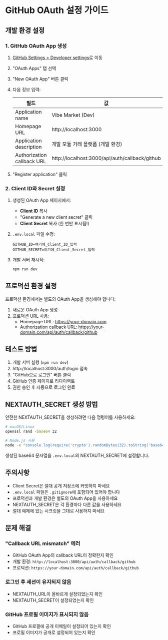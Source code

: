 # GitHub OAuth 설정 가이드

## 개발 환경 설정

### 1. GitHub OAuth App 생성

1. [GitHub Settings > Developer settings](https://github.com/settings/developers)로 이동
2. "OAuth Apps" 탭 선택
3. "New OAuth App" 버튼 클릭
4. 다음 정보 입력:

   | 필드 | 값 |
   |------|-----|
   | Application name | Vibe Market (Dev) |
   | Homepage URL | http://localhost:3000 |
   | Application description | 개발 모듈 거래 플랫폼 (개발 환경) |
   | Authorization callback URL | http://localhost:3000/api/auth/callback/github |

5. "Register application" 클릭

### 2. Client ID와 Secret 설정

1. 생성된 OAuth App 페이지에서:
   - **Client ID** 복사
   - "Generate a new client secret" 클릭
   - **Client Secret** 복사 (한 번만 표시됨!)

2. `.env.local` 파일 수정:
   ```env
   GITHUB_ID=여기에_Client_ID_입력
   GITHUB_SECRET=여기에_Client_Secret_입력
   ```

3. 개발 서버 재시작:
   ```bash
   npm run dev
   ```

## 프로덕션 환경 설정

프로덕션 환경에서는 별도의 OAuth App을 생성해야 합니다:

1. 새로운 OAuth App 생성
2. 프로덕션 URL 사용:
   - Homepage URL: https://your-domain.com
   - Authorization callback URL: https://your-domain.com/api/auth/callback/github

## 테스트 방법

1. 개발 서버 실행 (`npm run dev`)
2. http://localhost:3000/auth/login 접속
3. "GitHub으로 로그인" 버튼 클릭
4. GitHub 인증 페이지로 리다이렉트
5. 권한 승인 후 자동으로 로그인 완료

## NEXTAUTH_SECRET 생성 방법

안전한 NEXTAUTH_SECRET을 생성하려면 다음 명령어를 사용하세요:

```bash
# macOS/Linux
openssl rand -base64 32

# Node.js 사용
node -e "console.log(require('crypto').randomBytes(32).toString('base64'))"
```

생성된 base64 문자열을 `.env.local`의 NEXTAUTH_SECRET에 설정합니다.

## 주의사항

- Client Secret은 절대 공개 저장소에 커밋하지 마세요
- `.env.local` 파일은 `.gitignore`에 포함되어 있어야 합니다
- 프로덕션과 개발 환경은 별도의 OAuth App을 사용하세요
- NEXTAUTH_SECRET은 각 환경마다 다른 값을 사용하세요
- 절대 예제에 있는 시크릿을 그대로 사용하지 마세요

## 문제 해결

### "Callback URL mismatch" 에러
- GitHub OAuth App의 callback URL이 정확한지 확인
- 개발 환경: `http://localhost:3000/api/auth/callback/github`
- 프로덕션: `https://your-domain.com/api/auth/callback/github`

### 로그인 후 세션이 유지되지 않음
- NEXTAUTH_URL이 올바르게 설정되었는지 확인
- NEXTAUTH_SECRET이 설정되었는지 확인

### GitHub 프로필 이미지가 표시되지 않음
- GitHub 프로필에 공개 이메일이 설정되어 있는지 확인
- 프로필 이미지가 공개로 설정되어 있는지 확인